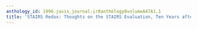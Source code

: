 ```yaml
---
anthology_id: 1996.jasis_journal-ir0anthology0volumeA47A1.1
title: 'STAIRS Redux: Thoughts on the STAIRS Evaluation, Ten Years after'
---
```

